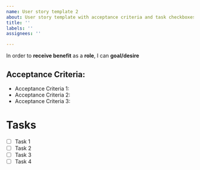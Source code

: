 ```yaml
---
name: User story template 2
about: User story template with acceptance criteria and task checkboxes
title: ''
labels: ''
assignees: ''

---
```


In order to **receive benefit** as a **role**, I can **goal/desire**

## Acceptance Criteria:

* Acceptance Criteria 1:
* Acceptance Criteria 2:
* Acceptance Criteria 3:

# Tasks

- [ ] Task 1
- [ ] Task 2
- [ ] Task 3
- [ ] Task 4
